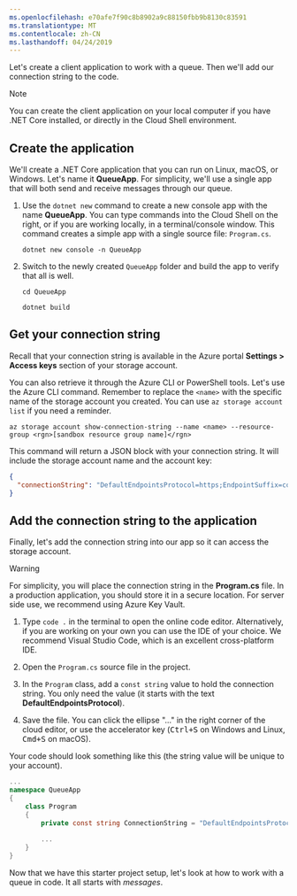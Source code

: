 ```yaml
---
ms.openlocfilehash: e70afe7f90c8b8902a9c88150fbb9b8130c83591
ms.translationtype: MT
ms.contentlocale: zh-CN
ms.lasthandoff: 04/24/2019
---
```

Let's create a client application to work with a queue. Then we'll add our connection string to the code.

> [!NOTE]
> You can create the client application on your local computer if you have .NET Core installed, or directly in the Cloud Shell environment.

## <a name="create-the-application"></a>Create the application

We'll create a .NET Core application that you can run on Linux, macOS, or Windows. Let's name it **QueueApp**. For simplicity, we'll use a single app that will both send and receive messages through our queue.

1. Use the `dotnet new` command to create a new console app with the name **QueueApp**. You can type commands into the Cloud Shell on the right, or if you are working locally, in a terminal/console window. This command creates a simple app with a single source file: `Program.cs`.

    ```azurecli
    dotnet new console -n QueueApp
    ```

1. Switch to the newly created `QueueApp` folder and build the app to verify that all is well.

    ```azurecli
    cd QueueApp
    ```

    ```azurecli
    dotnet build
    ```

## <a name="get-your-connection-string"></a>Get your connection string

Recall that your connection string is available in the Azure portal **Settings > Access keys** section of your storage account.

You can also retrieve it through the Azure CLI or PowerShell tools. Let's use the Azure CLI command. Remember to replace the `<name>` with the specific name of the storage account you created. You can use `az storage account list` if you need a reminder.

```azurecli
az storage account show-connection-string --name <name> --resource-group <rgn>[sandbox resource group name]</rgn>
```

This command will return a JSON block with your connection string. It will include the storage account name and the account key:

```json
{
  "connectionString": "DefaultEndpointsProtocol=https;EndpointSuffix=core.windows.net;AccountName=<name>;AccountKey=vyw6aKz2PtSAgQ4ljJQgJFgxbCETdXt39ZyYQ5fLqoBJj/gT+43TbrhoVco7Rqj/AAJVlvFORRfnYqGHiX9QcQ=="
}
```

## <a name="add-the-connection-string-to-the-application"></a>Add the connection string to the application

Finally, let's add the connection string into our app so it can access the storage account.

> [!WARNING]
> For simplicity, you will place the connection string in the **Program.cs** file. In a production application, you should store it in a secure location. For server side use, we recommend using Azure Key Vault.

1. Type `code .` in the terminal to open the online code editor. Alternatively, if you are working on your own you can use the IDE of your choice. We recommend Visual Studio Code, which is an excellent cross-platform IDE.

1. Open the `Program.cs` source file in the project.

1. In the `Program` class, add a `const string` value to hold the connection string. You only need the value (it starts with the text **DefaultEndpointsProtocol**).

1. Save the file. You can click the ellipse "..." in the right corner of the cloud editor, or use the accelerator key (<kbd>Ctrl+S</kbd> on Windows and Linux, <kbd>Cmd+S</kbd> on macOS).

Your code should look something like this (the string value will be unique to your account).

```csharp
...
namespace QueueApp
{
    class Program
    {
        private const string ConnectionString = "DefaultEndpointsProtocol=https; ...";
        
        ...
    }
}
```

Now that we have this starter project setup, let's look at how to work with a queue in code. It all starts with _messages_.